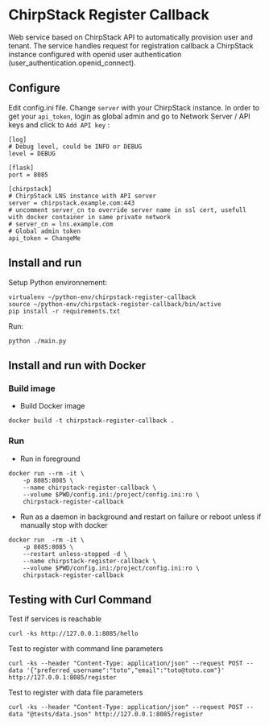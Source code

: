 # ChirpStack Register Callback

Web service based on ChirpStack API to automatically provision user and tenant.
The service handles request for registration callback a ChirpStack instance
configured with openid user authentication (user_authentication.openid_connect).

## Configure

Edit config.ini file. Change `server` with your ChirpStack instance. In order to
get your `api_token`, login as global admin and go to Network Server / API keys
and click to `Add API key` :

```
[log]
# Debug level, could be INFO or DEBUG
level = DEBUG

[flask]
port = 8085

[chirpstack]
# ChirpStack LNS instance with API server
server = chirpstack.example.com:443
# uncomment server_cn to override server name in ssl cert, usefull with docker container in same private network
# server_cn = lns.example.com
# Global admin token 
api_token = ChangeMe
```

## Install and run

Setup Python environnement: 

```
virtualenv ~/python-env/chirpstack-register-callback
source ~/python-env/chirpstack-register-callback/bin/active
pip install -r requirements.txt
```

Run:

```
python ./main.py
```

## Install and run with Docker

### Build image

* Build Docker image

```
docker build -t chirpstack-register-callback .
```

### Run

* Run in foreground

```
docker run --rm -it \
    -p 8085:8085 \
    --name chirpstack-register-callback \
    --volume $PWD/config.ini:/project/config.ini:ro \
    chirpstack-register-callback
```

* Run as a daemon in background and restart on failure or reboot unless if manually stop with docker

```
docker run  -rm -it \
    -p 8085:8085 \
    --restart unless-stopped -d \
    --name chirpstack-register-callback \
    --volume $PWD/config.ini:/project/config.ini:ro \
    chirpstack-register-callback
```

##  Testing with Curl Command

Test if services is reachable

```
curl -ks http://127.0.0.1:8085/hello
```

Test to register with command line parameters
```
curl -ks --header "Content-Type: application/json" --request POST --data '{"preferred_username":"toto","email":"toto@toto.com"}' http://127.0.0.1:8085/register
```

Test to register with data file parameters

```
curl -ks --header "Content-Type: application/json" --request POST --data "@tests/data.json" http://127.0.0.1:8085/register
```